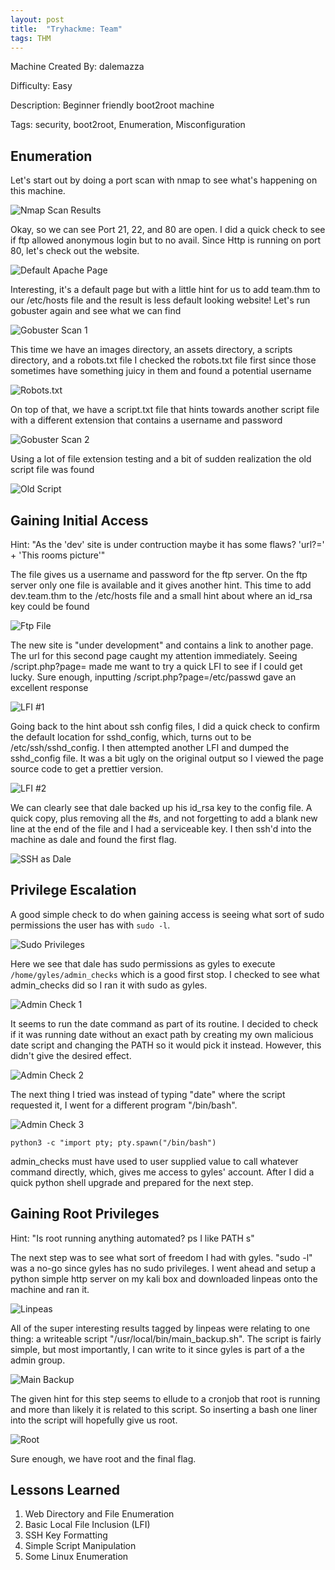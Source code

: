 ```yaml
---
layout: post
title:  "Tryhackme: Team"
tags: THM
---
```


Machine Created By: dalemazza

Difficulty: Easy

Description: Beginner friendly boot2root machine

Tags: security, boot2root, Enumeration, Misconfiguration

## Enumeration

Let's start out by doing a port scan with nmap to see what's happening on this machine.

![Nmap Scan Results](/assets/THM-Team/nmap-THM-Team.png)

Okay, so we can see Port 21, 22, and 80 are open.
I did a quick check to see if ftp allowed anonymous login but to no avail.
Since Http is running on port 80, let's check out the website.

![Default Apache Page](/assets/THM-Team/apache-THM-Team.png)

Interesting, it's a default page but with a little hint for us to add team.thm to our /etc/hosts file
and the result is less default looking website! Let's run gobuster again and see what we can find

![Gobuster Scan 1](/assets/THM-Team/gobuster-THM-Team.png)

This time we have an images directory, an assets directory, a scripts directory, and a robots.txt file
I checked the robots.txt file first since those sometimes have something juicy in them and found a potential username

![Robots.txt](/assets/THM-Team/robots-THM-Team.png)

On top of that, we have a script.txt file that hints towards another script file with
a different extension that contains a username and password

![Gobuster Scan 2](/assets/THM-Team/gobuster2-THM-Team.png)

Using a lot of file extension testing and a bit of sudden realization the old script file was found

![Old Script](/assets/THM-Team/script-old-THM-Team.png)

## Gaining Initial Access

Hint: "As the 'dev' site is under contruction maybe it has some flaws? 'url?=' + 'This rooms picture'"

The file gives us a username and password for the ftp server. On the ftp server only one file is available and it gives another
hint. This time to add dev.team.thm to the /etc/hosts file and a small hint about where an id_rsa key could be found

![Ftp File](/assets/THM-Team/newsite-THM-Team.png)

The new site is "under development" and contains a link to another page. The url for this second page caught my attention
immediately. Seeing /script.php?page= made me want to try a quick LFI to see if I could get lucky. Sure enough, inputting
/script.php?page=/etc/passwd gave an excellent response

![LFI #1](/assets/THM-Team/lfi1-THM-Team.png)

Going back to the hint about ssh config files, I did a quick check to confirm the default location for sshd_config, which,
turns out to be /etc/ssh/sshd_config. I then attempted another LFI and dumped the sshd_config file. It was a bit ugly
on the original output so I viewed the page source code to get a prettier version.

![LFI #2](/assets/THM-Team/lfi2-THM-Team.png)

We can clearly see that dale backed up his id_rsa key to the config file. A quick copy, plus removing all the #s, and
not forgetting to add a blank new line at the end of the file and I had a serviceable key. I then ssh'd into the machine
as dale and found the first flag.

![SSH as Dale](/assets/THM-Team/user-THM-Team.png)

## Privilege Escalation

A good simple check to do when gaining access is seeing what sort of sudo permissions the user has with `sudo -l`.

![Sudo Privileges](/assets/THM-Team/sudopriv-THM-Team)

Here we see that dale has sudo permissions as gyles to execute `/home/gyles/admin_checks` which is a good first stop.
I checked to see what admin_checks did so I ran it with sudo as gyles.

![Admin Check 1](/assets/THM-Team/admin-check-THM-Team.png)

It seems to run the date command as part of its routine. I decided to check if it was running date without an exact path
by creating my own malicious date script and changing the PATH so it would pick it instead. However, this didn't give
the desired effect.

![Admin Check 2](/assets/THM-Team/admin-check-fail-THM-Team.png)

The next thing I tried was instead of typing "date" where the script requested it, I went for a different program "/bin/bash".

![Admin Check 3](/assets/THM-Team/admin-check-success-THM-Team.png)

    python3 -c "import pty; pty.spawn("/bin/bash")

admin_checks must have used to user supplied value to call whatever command directly, which, gives me access to gyles' account.
After I did a quick python shell upgrade and prepared for the next step.

## Gaining Root Privileges

Hint: "Is root running anything automated? ps I like PATH s"

The next step was to see what sort of freedom I had with gyles. "sudo -l" was a no-go since gyles has no sudo privileges.
I went ahead and setup a python simple http server on my kali box and downloaded linpeas onto the machine and ran it.

![Linpeas](/assets/THM-Team/linpeas-sh-THM-Team.png)

All of the super interesting results tagged by linpeas were relating to one thing: a writeable script
"/usr/local/bin/main_backup.sh". The script is fairly simple, but most importantly, I can write to it since gyles is
part of a the admin group.

![Main Backup](/assets/THM-Team/main_backup-THM-Team.png)

The given hint for this step seems to ellude to a cronjob that root is running and more than likely it is related to this script.
So inserting a bash one liner into the script will hopefully give us root.

![Root](/assets/THM-Team/root-THM-Team.png)

Sure enough, we have root and the final flag.


## Lessons Learned

1. Web Directory and File Enumeration
2. Basic Local File Inclusion (LFI)
3. SSH Key Formatting
4. Simple Script Manipulation
5. Some Linux Enumeration
